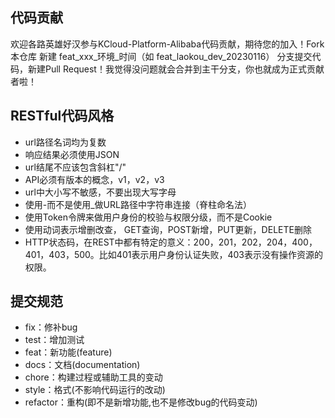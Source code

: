 ## 代码贡献
欢迎各路英雄好汉参与KCloud-Platform-Alibaba代码贡献，期待您的加入！Fork本仓库 新建 feat_xxx_环境_时间（如 feat_laokou_dev_20230116） 分支提交代码，新建Pull Request！我觉得没问题就会合并到主干分支，你也就成为正式贡献者啦！    

## RESTful代码风格
- url路径名词均为复数
- 响应结果必须使用JSON
- url结尾不应该包含斜杠"/"
- API必须有版本的概念，v1，v2，v3
- url中大小写不敏感，不要出现大写字母
- 使用-而不是使用_做URL路径中字符串连接（脊柱命名法）
- 使用Token令牌来做用户身份的校验与权限分级，而不是Cookie
- 使用动词表示增删改查， GET查询，POST新增，PUT更新，DELETE删除
- HTTP状态码，在REST中都有特定的意义：200，201，202，204，400，401，403，500。比如401表示用户身份认证失败，403表示没有操作资源的权限。

## 提交规范
- fix：修补bug
- test：增加测试
- feat：新功能(feature)
- docs：文档(documentation)
- chore：构建过程或辅助工具的变动
- style：格式(不影响代码运行的改动)
- refactor：重构(即不是新增功能,也不是修改bug的代码变动)